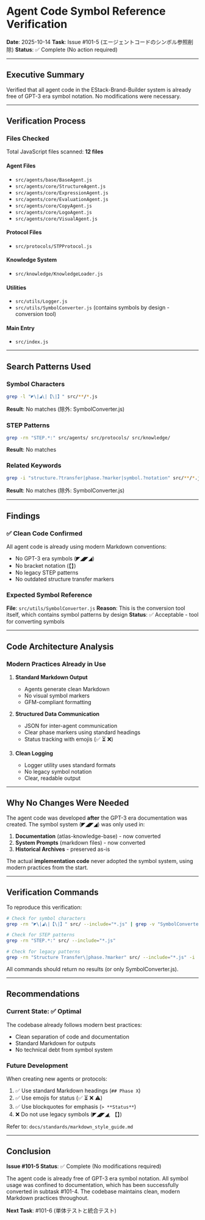 # Agent Code Symbol Reference Verification

**Date**: 2025-10-14
**Task**: Issue #101-5 (エージェントコードのシンボル参照削除)
**Status**: ✅ Complete (No action required)

---

## Executive Summary

Verified that all agent code in the EStack-Brand-Builder system is already free of GPT-3 era symbol notation. No modifications were necessary.

---

## Verification Process

### Files Checked

Total JavaScript files scanned: **12 files**

#### Agent Files
- `src/agents/base/BaseAgent.js`
- `src/agents/core/StructureAgent.js`
- `src/agents/core/ExpressionAgent.js`
- `src/agents/core/EvaluationAgent.js`
- `src/agents/core/CopyAgent.js`
- `src/agents/core/LogoAgent.js`
- `src/agents/core/VisualAgent.js`

#### Protocol Files
- `src/protocols/STPProtocol.js`

#### Knowledge System
- `src/knowledge/KnowledgeLoader.js`

#### Utilities
- `src/utils/Logger.js`
- `src/utils/SymbolConverter.js` (contains symbols by design - conversion tool)

#### Main Entry
- `src/index.js`

---

## Search Patterns Used

### Symbol Characters
```bash
grep -l "◤\|◢\|【\|】" src/**/*.js
```
**Result**: No matches (除外: SymbolConverter.js)

### STEP Patterns
```bash
grep -rn "STEP.*:" src/agents/ src/protocols/ src/knowledge/
```
**Result**: No matches

### Related Keywords
```bash
grep -i "structure.?transfer|phase.?marker|symbol.?notation" src/**/*.js
```
**Result**: No matches (除外: SymbolConverter.js)

---

## Findings

### ✅ Clean Code Confirmed

All agent code is already using modern Markdown conventions:
- No GPT-3 era symbols (◤◢◤◢)
- No bracket notation (【】)
- No legacy STEP patterns
- No outdated structure transfer markers

### Expected Symbol Reference

**File**: `src/utils/SymbolConverter.js`
**Reason**: This is the conversion tool itself, which contains symbol patterns by design
**Status**: ✅ Acceptable - tool for converting symbols

---

## Code Architecture Analysis

### Modern Practices Already in Use

1. **Standard Markdown Output**
   - Agents generate clean Markdown
   - No visual symbol markers
   - GFM-compliant formatting

2. **Structured Data Communication**
   - JSON for inter-agent communication
   - Clear phase markers using standard headings
   - Status tracking with emojis (✅ ⏳ ❌)

3. **Clean Logging**
   - Logger utility uses standard formats
   - No legacy symbol notation
   - Clear, readable output

---

## Why No Changes Were Needed

The agent code was developed **after** the GPT-3 era documentation was created. The symbol system (◤◢◤◢) was only used in:

1. **Documentation** (atlas-knowledge-base) - now converted
2. **System Prompts** (markdown files) - now converted
3. **Historical Archives** - preserved as-is

The actual **implementation code** never adopted the symbol system, using modern practices from the start.

---

## Verification Commands

To reproduce this verification:

```bash
# Check for symbol characters
grep -rn "◤\|◢\|【\|】" src/ --include="*.js" | grep -v "SymbolConverter"

# Check for STEP patterns
grep -rn "STEP.*:" src/ --include="*.js"

# Check for legacy patterns
grep -rn "Structure Transfer\|phase.?marker" src/ --include="*.js" -i
```

All commands should return no results (or only SymbolConverter.js).

---

## Recommendations

### Current State: ✅ Optimal

The codebase already follows modern best practices:
- Clean separation of code and documentation
- Standard Markdown for outputs
- No technical debt from symbol system

### Future Development

When creating new agents or protocols:
1. ✅ Use standard Markdown headings (`## Phase X`)
2. ✅ Use emojis for status (✅ ⏳ ❌ ⚠️)
3. ✅ Use blockquotes for emphasis (`> **Status**`)
4. ❌ Do not use legacy symbols (◤◢◤◢, 【】)

Refer to: `docs/standards/markdown_style_guide.md`

---

## Conclusion

**Issue #101-5 Status**: ✅ Complete (No modifications required)

The agent code is already free of GPT-3 era symbol notation. All symbol usage was confined to documentation, which has been successfully converted in subtask #101-4. The codebase maintains clean, modern Markdown practices throughout.

**Next Task**: #101-6 (単体テストと統合テスト)
